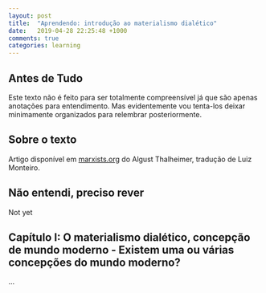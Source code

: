 ```yaml
---
layout: post
title:  "Aprendendo: introdução ao materialismo dialético"
date:   2019-04-28 22:25:48 +1000
comments: true
categories: learning
---
```


## Antes de Tudo

Este texto não é feito para ser totalmente compreensível já que são apenas
anotações para entendimento. Mas evidentemente vou tenta-los deixar minimamente
organizados para relembrar posteriormente.

## Sobre o texto

Artigo disponível em [marxists.org](https://www.marxists.org/portugues/thalheimer/1928/materialismo/Introducao-ao-Materialismo-Dialetico.pdf)
do Algust Thalheimer, tradução de Luiz Monteiro.

## Não entendi, preciso rever

Not yet

## Capítulo I: O materialismo dialético, concepção de mundo moderno - Existem uma ou várias concepções do mundo moderno?

…

